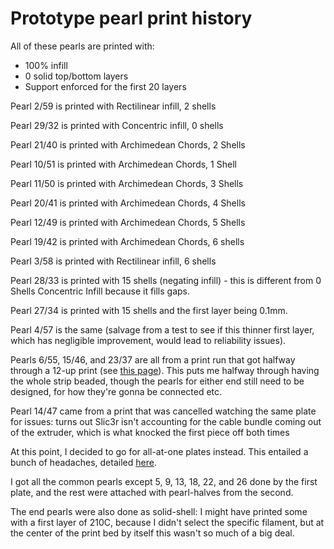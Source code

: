 # Prototype pearl print history

All of these pearls are printed with:

- 100% infill
- 0 solid top/bottom layers
- Support enforced for the first 20 layers

Pearl 2/59 is printed with Rectilinear infill, 2 shells

Pearl 29/32 is printed with Concentric infill, 0 shells

Pearl 21/40 is printed with Archimedean Chords, 2 Shells

Pearl 10/51 is printed with Archimedean Chords, 1 Shell

Pearl 11/50 is printed with Archimedean Chords, 3 Shells

Pearl 20/41 is printed with Archimedean Chords, 4 Shells

Pearl 12/49 is printed with Archimedean Chords, 5 Shells

Pearl 19/42 is printed with Archimedean Chords, 6 shells

Pearl 3/58 is printed with Rectilinear infill, 6 shells

Pearl 28/33 is printed with 15 shells (negating infill) - this is different from 0 Shells Concentric Infill because it fills gaps.

Pearl 27/34 is printed with 15 shells and the first layer being 0.1mm.

Pearl 4/57 is the same (salvage from a test to see if this thinner first layer, which has negligible improvement, would lead to reliability issues).

Pearls 6/55, 15/46, and 23/37 are all from a print run that got halfway through a 12-up print (see [this page](caa90686-003f-468c-9279-293f21eb4d72.md)). This puts me halfway through having the whole strip beaded, though the pearls for either end still need to be designed, for how they're gonna be connected etc.

Pearl 14/47 came from a print that was cancelled watching the same plate for issues: turns out Slic3r isn't accounting for the cable bundle coming out of the extruder, which is what knocked the first piece off both times

At this point, I decided to go for all-at-one plates instead. This entailed a bunch of headaches, detailed [here](3a4dd7b3-c66e-41e0-891a-9b39fbb24c97.md).

I got all the common pearls except 5, 9, 13, 18, 22, and 26 done by the first plate, and the rest were attached with pearl-halves from the second.

The end pearls were also done as solid-shell: I might have printed some with a first layer of 210C, because I didn't select the specific filament, but at the center of the print bed by itself this wasn't so much of a big deal.
